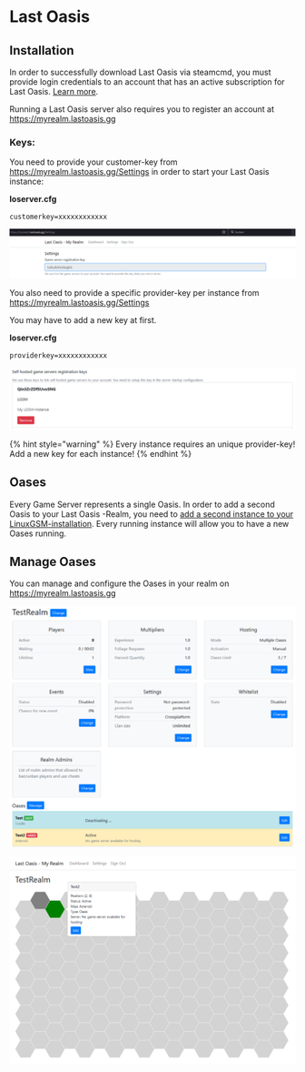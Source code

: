 # Last Oasis

## Installation
In order to successfully download Last Oasis via steamcmd, you must provide login credentials to an account that has an active subscription for Last Oasis.
[Learn more](../steamcmd#steam-user-login).

Running a Last Oasis server also requires you to register an account at https://myrealm.lastoasis.gg

### Keys:
You need to provide your customer-key from https://myrealm.lastoasis.gg/Settings in order to start your Last Oasis instance:



**loserver.cfg**
```text
customerkey=xxxxxxxxxxxx
```
![](../.gitbook/assets/lo_key1.png)



You also need to provide a specific provider-key per instance from https://myrealm.lastoasis.gg/Settings

You may have to add a new key at first.



**loserver.cfg**
```text
providerkey=xxxxxxxxxxxx
```
![](../.gitbook/assets/lo_key2.png)

{% hint style="warning" %}
Every instance requires an unique provider-key! Add a new key for each instance!
{% endhint %}


## Oases
Every Game Server represents a single Oasis. In order to add a second Oasis to your Last Oasis -Realm, you need to [add a second instance to your LinuxGSM-installation](../features/multiple-game-servers#single-installation-with-multiple-instances).
Every running instance will allow you to have a new Oases running.

## Manage Oases
You can manage and configure the Oases in your realm on https://myrealm.lastoasis.gg

![](../.gitbook/assets/lo_config.png)

![](../.gitbook/assets/lo_oases.png)
